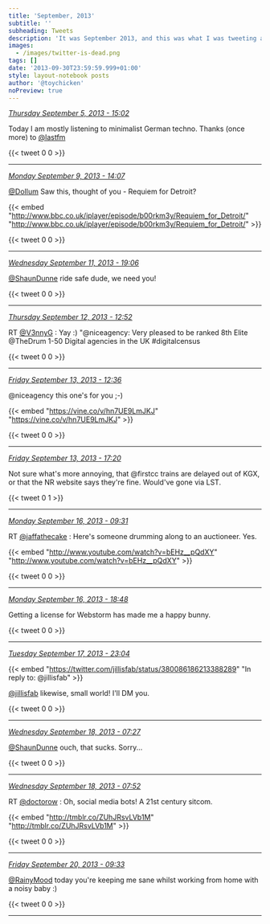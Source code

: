 ```yaml
---
title: 'September, 2013'
subtitle: ''
subheading: Tweets
description: 'It was September 2013, and this was what I was tweeting about...'
images:
  - /images/twitter-is-dead.png
tags: []
date: '2013-09-30T23:59:59.999+01:00'
style: layout-notebook posts
author: '@toychicken'
noPreview: true
---
```


<p><a id="375620061207474176" href="#375620061207474176"><em title="2013-09-05T15:02:55.000+01:00">Thursday September 5, 2013 - 15:02</em></a></p>
      
Today I am mostly listening to minimalist German techno. Thanks (once more) to [@lastfm](https://twitter.com/@lastfm) 

{{< tweet 0 0 >}}

---

<p><a id="377055753636704257" href="#377055753636704257"><em title="2013-09-09T14:07:51.000+01:00">Monday September 9, 2013 - 14:07</em></a></p>
      
[@DoIlum](https://twitter.com/@DoIlum)  Saw this, thought of you  - Requiem for Detroit?

{{< embed "http://www.bbc.co.uk/iplayer/episode/b00rkm3y/Requiem_for_Detroit/" "http://www.bbc.co.uk/iplayer/episode/b00rkm3y/Requiem_for_Detroit/" >}}


{{< tweet 0 0 >}}

---

<p><a id="377855605454938113" href="#377855605454938113"><em title="2013-09-11T19:06:11.000+01:00">Wednesday September 11, 2013 - 19:06</em></a></p>
      
[@ShaunDunne](https://twitter.com/@ShaunDunne)  ride safe dude, we need you!

{{< tweet 0 0 >}}

---

<p><a id="378124064243843072" href="#378124064243843072"><em title="2013-09-12T12:52:56.000+01:00">Thursday September 12, 2013 - 12:52</em></a></p>
      
RT [@V3nnyG](https://twitter.com/@V3nnyG) : Yay :) "@niceagency: Very pleased to be ranked 8th Elite @TheDrum 1-50 Digital agencies in the UK #digitalcensus 

{{< tweet 0 0 >}}

---

<p><a id="378482274171629568" href="#378482274171629568"><em title="2013-09-13T12:36:20.000+01:00">Friday September 13, 2013 - 12:36</em></a></p>
      
@niceagency this one's for you ;-) 

{{< embed "https://vine.co/v/hn7UE9LmJKJ" "https://vine.co/v/hn7UE9LmJKJ" >}}


{{< tweet 0 0 >}}

---

<p><a id="378553838758027264" href="#378553838758027264"><em title="2013-09-13T17:20:43.000+01:00">Friday September 13, 2013 - 17:20</em></a></p>
      
Not sure what's more annoying, that @firstcc trains are delayed out of KGX, or that the NR website says they're fine. Would've gone via LST.

{{< tweet 0 1 >}}

---

<p><a id="379522987286102016" href="#379522987286102016"><em title="2013-09-16T09:31:46.000+01:00">Monday September 16, 2013 - 09:31</em></a></p>
      
RT [@jaffathecake](https://twitter.com/@jaffathecake) : Here's someone drumming along to an auctioneer. Yes. 

{{< embed "http://www.youtube.com/watch?v=bEHz__pQdXY" "http://www.youtube.com/watch?v=bEHz__pQdXY" >}}


{{< tweet 0 0 >}}

---

<p><a id="379663100540354560" href="#379663100540354560"><em title="2013-09-16T18:48:31.000+01:00">Monday September 16, 2013 - 18:48</em></a></p>
      
Getting a license for Webstorm has made me a happy bunny.

{{< tweet 0 0 >}}

---

<p><a id="380089793432272897" href="#380089793432272897"><em title="2013-09-17T23:04:03.000+01:00">Tuesday September 17, 2013 - 23:04</em></a></p>
      
{{< embed "https://twitter.com/jillisfab/status/380086186213388289" "In reply to: @jillisfab" >}}


[@jillisfab](https://twitter.com/@jillisfab)  likewise, small world! I'll DM you.

{{< tweet 0 0 >}}

---

<p><a id="380216514282291200" href="#380216514282291200"><em title="2013-09-18T07:27:35.000+01:00">Wednesday September 18, 2013 - 07:27</em></a></p>
      
[@ShaunDunne](https://twitter.com/@ShaunDunne)  ouch, that sucks. Sorry...

{{< tweet 0 0 >}}

---

<p><a id="380222809529929728" href="#380222809529929728"><em title="2013-09-18T07:52:36.000+01:00">Wednesday September 18, 2013 - 07:52</em></a></p>
      
RT [@doctorow](https://twitter.com/@doctorow) : Oh, social media bots! A 21st century sitcom. 

{{< embed "http://tmblr.co/ZUhJRsvLVb1M" "http://tmblr.co/ZUhJRsvLVb1M" >}}


{{< tweet 0 0 >}}

---

<p><a id="380972903073722369" href="#380972903073722369"><em title="2013-09-20T09:33:12.000+01:00">Friday September 20, 2013 - 09:33</em></a></p>
      
[@RainyMood](https://twitter.com/@RainyMood)  today you're keeping me sane whilst working from home with a noisy baby :)

{{< tweet 0 0 >}}

---
